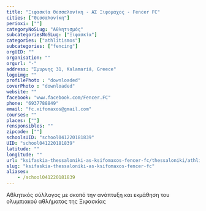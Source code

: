 ```yaml
---
title: "Ξιφασκία Θεσσαλονίκη - ΑΣ Ξιφομαχος - Fencer FC"
cities: ["Θεσσαλονίκη"]
perioxi: [""]
categoryNoSLug: "Αθλητισμός"
subcategoriesNoSLug: ["Ξιφασκία"]
categories: ["athlitismos"]
subcategories: ["fencing"]
orgUID: ""
organisation: ""
orgurl: "-"
address: "Σμυρνης 31, Kalamariá, Greece"
logoimg: ""
profilePhoto : "downloaded"
coverPhoto : "downloaded"
website: ""
facebook: "www.facebook.com/Fencer.FC"
phone: "6937788849"
email: "fc.xifomaxos@gmail.com"
courses: ""
places: [""]
rensponsibles: ""
zipcode: [""]
schoolsUID: "school041220181839"
UID: "school041220181839"
latitude: ""
longitude: ""
url: "ksifaskia-thessaloniki-as-ksifomaxos-fencer-fc/thessaloniki/athlitismos/fencing"
slug: "ksifaskia-thessaloniki-as-ksifomaxos-fencer-fc"
aliases:
    - /school041220181839
---
```





Αθλητικός σύλλογος με σκοπό την ανάπτυξη και εκμάθηση του ολυμπιακού αθλήματος της Ξιφασκίας